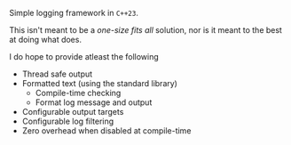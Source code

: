 Simple logging framework in `C++23`.

This isn't meant to be a *one-size fits all* solution, nor is it meant to the best at doing what does.

I do hope to provide atleast the following

- Thread safe output
- Formatted text (using the standard library)
    - Compile-time checking
    - Format log message and output
- Configurable output targets
- Configurable log filtering
- Zero overhead when disabled at compile-time


